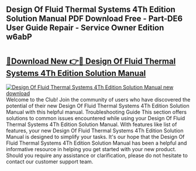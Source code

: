## Design Of Fluid Thermal Systems 4Th Edition Solution Manual PDF Download Free - Part-DE6 User Guide Repair - Service Owner Edition w6abP

# <h2><a href="http://bc16947.oget.top/?id=Design+Of+Fluid+Thermal+Systems+4Th+Edition+Solution+Manual">🔗Download New 👉🔴 Design Of Fluid Thermal Systems 4Th Edition Solution Manual</a></h2>

[![Design Of Fluid Thermal Systems 4Th Edition Solution Manual new download](https://i.imgur.com/5g1atiW.png)](http://bc16947.oget.top/?id=Design+Of+Fluid+Thermal+Systems+4Th+Edition+Solution+Manual)
Welcome to the Club! Join the community of users who have discovered the potential of their new Design Of Fluid Thermal Systems 4Th Edition Solution Manual with this helpful manual. Troubleshooting Guide This section offers solutions to common issues encountered while using your Design Of Fluid Thermal Systems 4Th Edition Solution Manual. With features like list of features, your new Design Of Fluid Thermal Systems 4Th Edition Solution Manual is designed to simplify your tasks. It's our hope that the Design Of Fluid Thermal Systems 4Th Edition Solution Manual has been a helpful and informative resource in helping you get started with your new product. Should you require any assistance or clarification, please do not hesitate to contact our customer support team.
